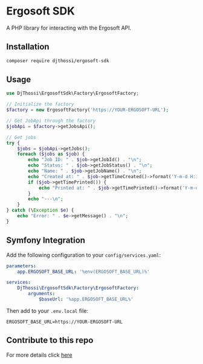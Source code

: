 # Ergosoft SDK

A PHP library for interacting with the Ergosoft API.

## Installation

```bash
composer require djthossi/ergosoft-sdk
```

## Usage

```php
use DjThossi\ErgosoftSdk\Factory\ErgosoftFactory;

// Initialize the factory
$factory = new ErgosoftFactory('https://YOUR-ERGOSOFT-URL');

// Get JobApi through the factory
$jobApi = $factory->getJobsApi();

// Get jobs
try {
    $jobs = $jobApi->getJobs();
    foreach ($jobs as $job) {
        echo "Job ID: " . $job->getJobId() . "\n";
        echo "Status: " . $job->getJobStatus() . "\n";
        echo "Name: " . $job->getJobName() . "\n";
        echo "Created at: " . $job->getTimeCreated()->format('Y-m-d H:i:s') . "\n";
        if ($job->getTimePrinted()) {
            echo "Printed at: " . $job->getTimePrinted()->format('Y-m-d H:i:s') . "\n";
        }
        echo "---\n";
    }
} catch (\Exception $e) {
    echo "Error: " . $e->getMessage() . "\n";
}
```

## Symfony Integration

Add the following configuration to your `config/services.yaml`:

```yaml
parameters:
    app.ERGOSOFT_BASE_URL: '%env(ERGOSOFT_BASE_URL)%'

services:
    DjThossi\ErgosoftSdk\Factory\ErgosoftFactory:
        arguments:
            $baseUrl: '%app.ERGOSOFT_BASE_URL%'
```

Then add to your `.env.local` file:

```env
ERGOSOFT_BASE_URL=https://YOUR-ERGOSOFT-URL
``` 

## Contribute to this repo
For more details click [here](CONTRIBUTING.md)

